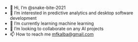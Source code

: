 - 👋 Hi, I’m @snake-bite-2021
- 👀 I’m interested in predictive analytics and desktop software development
- 🌱 I’m currently learning machine learning
- 💞️ I’m looking to collaborate on any AI projects
- 📫 How to reach me mfkalba@gmail.com

<!---
snake-bite-2021/snake-bite-2021 is a ✨ special ✨ repository because its `README.md` (this file) appears on your GitHub profile.
You can click the Preview link to take a look at your changes.
--->

